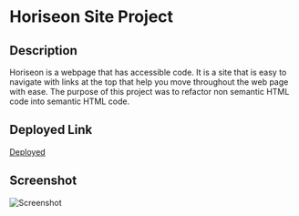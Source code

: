 # Horiseon Site Project

## Description

Horiseon is a webpage that has accessible code. It is a site that is easy to navigate with links at the top that help you move throughout the web page with ease. The purpose of this project was to refactor non semantic HTML code into semantic HTML code. 


## Deployed Link

[Deployed](https://www.example.com)

## Screenshot

![Screenshot](image.jpg)
